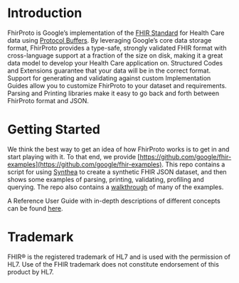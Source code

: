 # Introduction

FhirProto is Google’s implementation of the [FHIR Standard](http://hl7.org/fhir/) for Health Care data using [Protocol Buffers](https://developers.google.com/protocol-buffers).  By leveraging Google’s core data storage format, FhirProto provides a type-safe, strongly validated FHIR format with cross-language support at a fraction of the size on disk, making it a great data model to develop your Health Care application on.  Structured Codes and Extensions guarantee that your data will be in the correct format.  Support for generating and validating against custom Implementation Guides allow you to customize FhirProto to your dataset and requirements.  Parsing and Printing libraries make it easy to go back and forth between FhirProto format and JSON.

# Getting Started
We think the best way to get an idea of how FhirProto works is to get in and start playing with it.  To that end, we provide [https://github.com/google/fhir-examples](https://github.com/google/fhir-examples). This repo contains a script for using [Synthea](https://github.com/synthetichealth/synthea) to create a synthetic FHIR JSON dataset, and then shows some examples of parsing, printing, validating, profiling and querying.  The repo also contains a [walkthrough](https://github.com/google/fhir-examples/blob/master/EXAMPLES.md) of many of the examples.

A Reference User Guide with in-depth descriptions of different concepts can be found [here](https://github.com/google/fhir-examples/blob/master/USERGUIDE.md).

# Trademark
FHIR® is the registered trademark of HL7 and is used with the permission of HL7. Use of the FHIR trademark does not constitute endorsement of this product by HL7.

